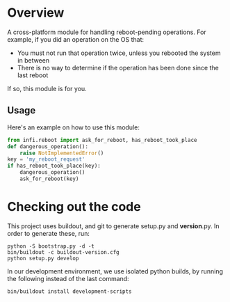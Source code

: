 Overview
========

A cross-platform module for handling reboot-pending operations.
For example, if you did an operation on the OS that:
+ You must not run that operation twice, unless you rebooted the system in between
+ There is no way to determine if the operation has been done since the last reboot

If so, this module is for you.

Usage
-----

Here's an example on how to use this module:

```python
from infi.reboot import ask_for_reboot, has_reboot_took_place
def dangerous_operation():
    raise NotImplementedError()
key = 'my_reboot_request'
if has_reboot_took_place(key):
    dangerous_operation()
    ask_for_reboot(key)
```

Checking out the code
=====================

This project uses buildout, and git to generate setup.py and __version__.py.
In order to generate these, run:

    python -S bootstrap.py -d -t
    bin/buildout -c buildout-version.cfg
    python setup.py develop

In our development environment, we use isolated python builds, by running the following instead of the last command:

    bin/buildout install development-scripts

